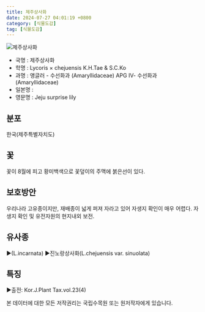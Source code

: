 ```yaml
---
title: 제주상사화
date: 2024-07-27 04:01:19 +0800
category: [식물도감]
tag: [식물도감]
---
```




![제주상사화](/fileUpload/plants/basic/Amaryllidaceae/Lycoris/6161/6161_20160802155132550files_th2.jpg)
- 국명 : 제주상사화
- 학명 : Lycoris × chejuensis K.H.Tae & S.C.Ko
- 과명 : 앵글러 - 수선화과 (Amaryllidaceae) APG Ⅳ- 수선화과 (Amaryllidaceae)
- 일본명 : 
- 영문명 : Jeju surprise lily


## 분포
한국(제주특별자치도) 
## 꽃
꽃이 8월에 피고 황미백색으로 꽃덮이의 주맥에 붉은선이 있다.
## 보호방안
우리나라 고유종이지만, 재배종이 넓게 퍼져 자라고 있어 자생지 확인이 매우 어렵다. 자생지 확인 및 유전자원의 현지내외 보전.
## 유사종
▶(L.incarnata)▶진노랑상사화(L.chejuensis var. sinuolata)
## 특징
▶출전: Kor.J.Plant Tax.vol.23(4)






본 데이터에 대한 모든 저작권리는 국립수목원 또는 원저작자에게 있습니다.
